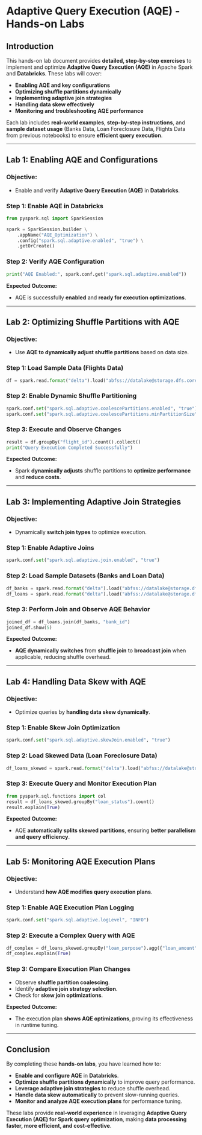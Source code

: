 # **Adaptive Query Execution (AQE) - Hands-on Labs**

## **Introduction**
This hands-on lab document provides **detailed, step-by-step exercises** to implement and optimize **Adaptive Query Execution (AQE)** in Apache Spark and **Databricks**. These labs will cover:
- **Enabling AQE and key configurations**
- **Optimizing shuffle partitions dynamically**
- **Implementing adaptive join strategies**
- **Handling data skew effectively**
- **Monitoring and troubleshooting AQE performance**

Each lab includes **real-world examples**, **step-by-step instructions**, and **sample dataset usage** (Banks Data, Loan Foreclosure Data, Flights Data from previous notebooks) to ensure **efficient query execution**.

---

## **Lab 1: Enabling AQE and Configurations**
### **Objective:**
- Enable and verify **Adaptive Query Execution (AQE)** in **Databricks**.

### **Step 1: Enable AQE in Databricks**
```python
from pyspark.sql import SparkSession

spark = SparkSession.builder \
    .appName("AQE_Optimization") \
    .config("spark.sql.adaptive.enabled", "true") \
    .getOrCreate()
```

### **Step 2: Verify AQE Configuration**
```python
print("AQE Enabled:", spark.conf.get("spark.sql.adaptive.enabled"))
```

**Expected Outcome:**
- AQE is successfully **enabled** and **ready for execution optimizations**.

---

## **Lab 2: Optimizing Shuffle Partitions with AQE**
### **Objective:**
- Use **AQE to dynamically adjust shuffle partitions** based on data size.

### **Step 1: Load Sample Data** (Flights Data)
```python
df = spark.read.format("delta").load("abfss://datalake@storage.dfs.core.windows.net/flights_data")
```

### **Step 2: Enable Dynamic Shuffle Partitioning**
```python
spark.conf.set("spark.sql.adaptive.coalescePartitions.enabled", "true")
spark.conf.set("spark.sql.adaptive.coalescePartitions.minPartitionSize", "64MB")
```

### **Step 3: Execute and Observe Changes**
```python
result = df.groupBy("flight_id").count().collect()
print("Query Execution Completed Successfully")
```

**Expected Outcome:**
- Spark **dynamically adjusts** shuffle partitions to **optimize performance** and **reduce costs**.

---

## **Lab 3: Implementing Adaptive Join Strategies**
### **Objective:**
- Dynamically **switch join types** to optimize execution.

### **Step 1: Enable Adaptive Joins**
```python
spark.conf.set("spark.sql.adaptive.join.enabled", "true")
```

### **Step 2: Load Sample Datasets (Banks and Loan Data)**
```python
df_banks = spark.read.format("delta").load("abfss://datalake@storage.dfs.core.windows.net/banks_data")
df_loans = spark.read.format("delta").load("abfss://datalake@storage.dfs.core.windows.net/loan_foreclosure")
```

### **Step 3: Perform Join and Observe AQE Behavior**
```python
joined_df = df_loans.join(df_banks, "bank_id")
joined_df.show(5)
```

**Expected Outcome:**
- **AQE dynamically switches** from **shuffle join** to **broadcast join** when applicable, reducing shuffle overhead.

---

## **Lab 4: Handling Data Skew with AQE**
### **Objective:**
- Optimize queries by **handling data skew dynamically**.

### **Step 1: Enable Skew Join Optimization**
```python
spark.conf.set("spark.sql.adaptive.skewJoin.enabled", "true")
```

### **Step 2: Load Skewed Data (Loan Foreclosure Data)**
```python
df_loans_skewed = spark.read.format("delta").load("abfss://datalake@storage.dfs.core.windows.net/loan_foreclosure_skewed")
```

### **Step 3: Execute Query and Monitor Execution Plan**
```python
from pyspark.sql.functions import col
result = df_loans_skewed.groupBy("loan_status").count()
result.explain(True)
```

**Expected Outcome:**
- AQE **automatically splits skewed partitions**, ensuring **better parallelism and query efficiency**.

---

## **Lab 5: Monitoring AQE Execution Plans**
### **Objective:**
- Understand **how AQE modifies query execution plans**.

### **Step 1: Enable AQE Execution Plan Logging**
```python
spark.conf.set("spark.sql.adaptive.logLevel", "INFO")
```

### **Step 2: Execute a Complex Query with AQE**
```python
df_complex = df_loans_skewed.groupBy("loan_purpose").agg({"loan_amount": "avg"})
df_complex.explain(True)
```

### **Step 3: Compare Execution Plan Changes**
- Observe **shuffle partition coalescing**.
- Identify **adaptive join strategy selection**.
- Check for **skew join optimizations**.

**Expected Outcome:**
- The execution plan **shows AQE optimizations**, proving its effectiveness in runtime tuning.

---

## **Conclusion**
By completing these **hands-on labs**, you have learned how to:
- **Enable and configure AQE** in **Databricks**.
- **Optimize shuffle partitions dynamically** to improve query performance.
- **Leverage adaptive join strategies** to reduce shuffle overhead.
- **Handle data skew automatically** to prevent slow-running queries.
- **Monitor and analyze AQE execution plans** for performance tuning.

These labs provide **real-world experience** in leveraging **Adaptive Query Execution (AQE) for Spark query optimization**, making **data processing faster, more efficient, and cost-effective**.


